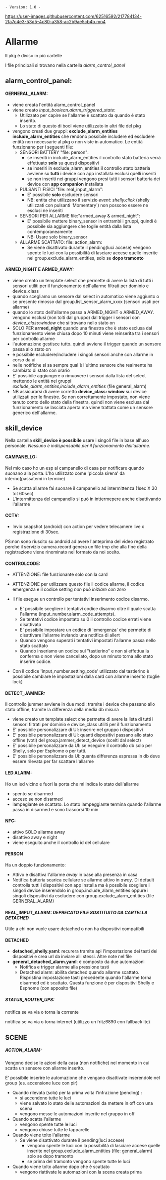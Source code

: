 `- Version: 1.0 -`

https://user-images.githubusercontent.com/62516592/217784134-2fa7c4e3-53d5-4c80-a358-ac2b9ae5cb4b.mp4


# Allarme

Il pkg è diviso in più cartelle 

I file principali si trovano nella cartella *alarm_control_panel*

## alarm_control_panel:

#### GERNERAL_ALARM:

- viene creata l'entità alarm_control_panel
- viene creato *input_boolean.alarm_triggered_state*:	
	-  Utilizzato per capire se l'allarme è scattato da quando è stato inserito. 
	-  Lo stato di questo di bool viene utilizzato in altri file del pkg
- vengono creati due gruppi: **exclude_alarm_entities include_alarm_entities** che rendono possibile includere ed escludere entità non necessarie al pkg o non viste in automatico. Le entità funzionano per i seguenti file:
	- SENSORI BATTERY  "file: person": 
		- se inseriti in include_alarm_entities il controllo stato batteria verrà effettuato **solo** su questi dispositivi
   		- se inseriri in exclude_alarm_entities il controllo stato batteria avviene su **tutti** i device con app installata esclusi quelli inseriti
		- se non inseriti nei gruppi vengono presi tutti i sensori batteria dei device con **app companion** installata
	- PULSANTI FISICI "file: real_input_alarm":
		- E' possibile **solo** escludere sensori 
		- NB: entita che utilizzano il servizio *event: shelly.click* (shelly utilizzati con pulsanti 'Momentary') non possono essere ne esclusi ne inseriti
	- SENSORI PER ALLARME file:"armed_away & armed_night":
		- E' possibile mettere binary_sensor in entrambi i gruppi, quindi è possibile sia aggiungere che toglie entità dalla lista contemporaneamente
		- NB: Usare solo binary_sensor
	- ALLARME SCATTATO: file: action_alarm:
		- Se viene disattivato durante il pending(luci accese) vengono spente le luci con la possibilità di lasciare accese quelle inserite nel group.exclude_alarm_entities, solo se **dopo tramonto**
	
#### ARMED_NIGHT E ARMED_AWAY:

- viene creato un template select che permette di avere la lista di tutti i sensori utiliti per il funzionamento dell'allarme filtrati per dominio e device_class 
- quando scegliamo un sensore dal select in automatico viene aggiunto o se presente rimosso dal group.list_sensor_alarm_xxxx (sensori usati per allarme)
- quando lo stato dell'allarme passa a ARMED_NIGHT o ARMED_AWAY. vengono esclusi (non tolti dal gruppo) dal trigger i sensori con *device_class:window* che si trovano nello stato on
- SOLO PER **armed_night** quando una finestra che è stato esclusa dal funzionamento viene chiusa dopo 10 minuti viene reinserita tra i sensori per controllo allarme
- l'automazione gestisce tutto. quindi avviene il trigger quando un sensore passa allo stato on
- e possibile escludere/includere i singoli sensori anche con allarme in corso da ui
- nelle notifiche si sa sempre qual'è l'ultimo sensore che realmente ha cambiato di stato con orario
- E' possibile aggiungere o rimuovere i sensori dalla lista del select mettendo le entità nei gruppi *exclude_alarm_entities,include_alarm_entities* (file general_alarm)
- NB assicurarsi di avere corretto **device_class: window** sui device utilizzati per le finestre. Se non correttamente impostato, non viene tenuto conto dello stato della finestra, quindi non viene esclusa dal funzionamento se lasciata aperta ma viene trattata come un sensore generico dell'allarme.

## skill_device

Nella cartella **skill_device è possibile** usare i singoli file in base all'uso personale. *Nessuno è indispensabile per il funzionamento dell'allarme*.

#### CAMPANELLO:

Nel mio caso ho un esp al campanello di casa per notificare quando suonano alla porta. L'ho utilizzato come 'piccola sirena' da interno(passatemi in termine)

- Se scatta allarme fai suonare il campanello ad intermittenza (1sec X 30 tot 60sec)
- L'intermittenza del campanello si può in inttermepere anche disattivando l'allarme
#### CCTV:

- Invio snapshot (android) con action per vedere telecamere live o registrazione di 30sec.

PS:non sono riuscito su android ad avere l'anteprima del video registrato perchè il servizio camera.record genera un file tmp che alla fine della registrazione viene rinominato nel formato da noi scelto.

#### CONTROLCODE:

- ATTENZIONE: file funzionante solo con la card
- ATTENZIONE per utilizzare questo file il codice allarme, il codice emergenza e il codice setting *non può iniziare con zero*
- Il file esegue un controllo per tentativi inserimento codice disarmo. 
	- E' possibile scegliere i tentativi codice disarmo oltre il quale scatta l'allarme (input_number.alarm_code_attempts).
	- Se tentativi codice impostato su 0 il controllo codice errati viene disattivato
	- E' possibile impostare un codice di 'emergenza' che permette di disattivare l'allarme inviando una notifica di allert
	- Quando vengono superati i tentativi impostati l'allarme passa nello stato scattato
	- Quando inseriamo un codice sul "tastierino" e non si effettua la conferma o non viene cancellato, dopo un minuto torna allo stato inserire codice.

- Con il codice 'input_number.setting_code' utilizzato dal tastierino è possibile cambiare le impostazioni dalla card con allarme inserito (toglie lock)

#### DETECT_JAMMER:
Il controllo jummer avviene in due modi: tramite i device che passano allo stato offline, tramite la differenza della media db misura
- viene creato un template select che permette di avere la lista di tutti i sensori filtrati per dominio e device_class utiliti per il funzionamento
- E' possibile personalizzare di UI: inserire nel gruppo i dispositivi
- E' possibile personalizzare di UI: quanti dispositivi passano allo stato offline (voti) del group.jammer_detect_device (scelti dal select)
- E' possibile personalizzare da UI: se eseguire il controllo db solo per Shelly, solo per Esphome o per tutti.
- E' possibile personalizzare da UI: quanta differenza espressa in db deve essere rilevata per far scattare l'allarme
#### LED ALARM: 
Ho un led vicino e fuori la porta che mi indica lo stato dell'allarme
- spento se disarmed
- acceso se non disarmed
- lampegiante se scattato. Lo stato lampeggiante termina quando l'allarme passa in disarmed e sono trascorsi 10 min 
#### NFC:
- attivo SOLO allarme away 
- disattivo away e night 
- viene eseguito anche il controllo id del cellulare
#### PERSON
Ha un doppio funzionamento:
  - Attivo  e disattiva l'allarme *away* in base alla presenza in casa
  - Notifica batteria scarica cellulare se allarme attivo in *away*. Di default controlla tutti i dispositivi con app installa ma è possibile scegliere i singoli device inserendolo in group.include_alarm_entities oppure i singoli dispositivi da escludere con group.exclude_alarm_entities (file GERNERAL_ALARM) 
#### REAL_IMPUT_ALARM: *DEPRECATO FILE SOSTITUITO DA CARTELLA DETACHED* 
Utile a chi non vuole usare detached o non ha dispositivi compatibili

#### DETACHED

  - **detached_shelly.yaml**: recurera tramite api l'impostazione dei tasti dei dispositivi e crea url da inviare alli stessi. Altre note nel file
  - **general_detached_alarm.yaml**: è composto da due automazioni
  	- Notifica e trigger alarme alla pressione tasti 
  	- Detached alarm: abilita detached quando allarme scattato. Rispristina impostazione tasti precedente quando l'allarme torna disarmed ed è scattato. Questa funzione è per dispositivi Shelly e Esphome (con apposito file)

##### STATUS_ROUTER_UPS:

notifica se va via o torna la corrente 

notifica se va via o torna internet (utilizzo un fritz6890 con fallback lte)

## SCENE

##### ACTION_ALARM:

Vengono decise le azioni della casa (non notifiche) nel momento in cui scatta un sensore con allarme inserito.

E' possibile inserire le automazione che vengano disattivate inserendole nel group (es. accensione luce con pir)
- Quando rilevata (solo) per la prima volta l'infrazione (pending) :
	- si accendono tutte le luci 
	- viene salvato lo stato delle automazioni da mettere in off con una scena
	- vengono messe le automazioni inserite nel gruppo in off
- Quando scatta l'allarme
	- vengono spente tutte le luci
	- vengono chiuse tutte le tapparelle
- Quando viene tolto l'allarme
	- Se viene disattivato durante il pending(luci accese)
		- vengono spente le luci con la possibilità di lasciare accese quelle inserite nel group.exclude_alarm_entities (file: general_alarm) solo se dopo tramonto
		- se prima del tramonto vengono spente tutte le luci
- Quando viene tolto allarme dopo che è scattato
	- vengono riattivate le automazioni con la scena creata prima
